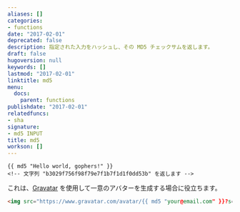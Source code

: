 ```yaml
---
aliases: []
categories:
- functions
date: "2017-02-01"
deprecated: false
description: 指定された入力をハッシュし、その MD5 チェックサムを返します。
draft: false
hugoversion: null
keywords: []
lastmod: "2017-02-01"
linktitle: md5
menu:
  docs:
    parent: functions
publishdate: "2017-02-01"
relatedfuncs:
- sha
signature:
- md5 INPUT
title: md5
workson: []
---
```


```go-html-template
{{ md5 "Hello world, gophers!" }}
<!-- 文字列 "b3029f756f98f79e7f1b7f1d1f0dd53b" を返します -->
```

これは、[Gravatar](https://en.gravatar.com/) を使用して一意のアバターを生成する場合に役立ちます。

```html
<img src="https://www.gravatar.com/avatar/{{ md5 "your@email.com" }}?s=100&d=identicon">
```
